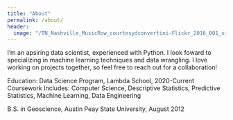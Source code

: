 ```yaml
---
title: "About"
permalink: /about/
header:
  image: "/TN_Nashville_MusicRow_courtesydconvertini-Flickr_2016_001_sig_001.jpg"
---
```


I’m an apsiring data scientist, experienced with Python. I look foward to specializing in machine learning techniques and data wrangling. I love working on projects together, so feel free to reach out for a collaboration!

Education:
Data Science Program, Lambda School, 2020-Current
Coursework Includes: Computer Science, Descriptive Statistics, Predictive Statistics, Machine Learning, Data Engineering

B.S. in Geoscience, Austin Peay State University, August 2012
